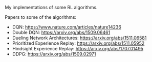My implementations of some RL algorithms.

Papers to some of the algorithms:
- DQN: https://www.nature.com/articles/nature14236
- Double DQN: https://arxiv.org/abs/1509.06461
- Dueling Network Architectures: https://arxiv.org/abs/1511.06581
- Prioritized Experience Replay: https://arxiv.org/abs/1511.05952
- Hindsight Experience Replay: https://arxiv.org/abs/1707.01495
- DDPG: https://arxiv.org/abs/1509.02971